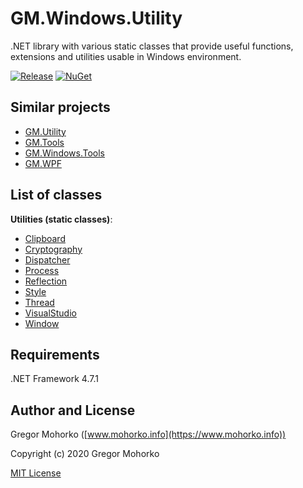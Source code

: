 # GM.Windows.Utility
.NET library with various static classes that provide useful functions, extensions and utilities usable in Windows environment.

[![Release](https://img.shields.io/github/release/GregaMohorko/GM.Windows.Utility.svg?style=flat-square)](https://github.com/GregaMohorko/GM.Windows.Utility/releases/latest)
[![NuGet](https://img.shields.io/nuget/v/GM.Windows.Utility.svg?style=flat-square)](https://www.nuget.org/packages/GM.Windows.Utility)

## Similar projects
- [GM.Utility](https://github.com/GregaMohorko/GM.Utility)
- [GM.Tools](https://github.com/GregaMohorko/GM.Tools)
- [GM.Windows.Tools](https://github.com/GregaMohorko/GM.Windows.Tools)
- [GM.WPF](https://github.com/GregaMohorko/GM.WPF)

## List of classes

**Utilities (static classes)**:
- [Clipboard](src/GM.Windows.Utility/GM.Windows.Utility/ClipboardUtility.cs)
- [Cryptography](src/GM.Windows.Utility/GM.Windows.Utility/CryptographyUtility.cs)
- [Dispatcher](src/GM.Windows.Utility/GM.Windows.Utility/DispatcherUtility.cs)
- [Process](src/GM.Windows.Utility/GM.Windows.Utility/ProcessUtility.cs)
- [Reflection](src/GM.Windows.Utility/GM.Windows.Utility/ReflectionUtility.cs)
- [Style](src/GM.Windows.Utility/GM.Windows.Utility/StyleUtility.cs)
- [Thread](src/GM.Windows.Utility/GM.Windows.Utility/ThreadUtility.cs)
- [VisualStudio](src/GM.Windows.Utility/GM.Windows.Utility/VisualStudioUtility.cs)
- [Window](src/GM.Windows.Utility/GM.Windows.Utility/WindowUtility.cs)

## Requirements
.NET Framework 4.7.1

## Author and License
Gregor Mohorko ([www.mohorko.info](https://www.mohorko.info))

Copyright (c) 2020 Gregor Mohorko

[MIT License](./LICENSE.md)
